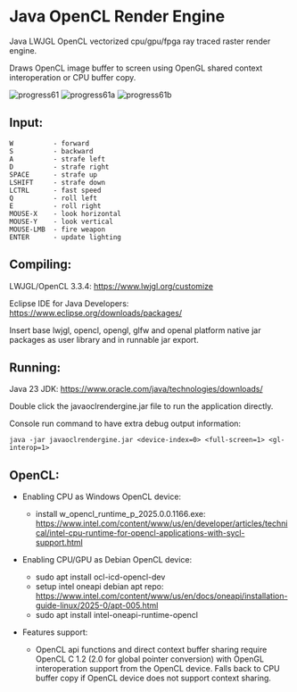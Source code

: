 # Java OpenCL Render Engine

Java LWJGL OpenCL vectorized cpu/gpu/fpga ray traced raster render engine.

Draws OpenCL image buffer to screen using OpenGL shared context interoperation or CPU buffer copy.

![progress61](https://github.com/user-attachments/assets/200a389f-66b5-455a-92be-591d69363572)
![progress61a](https://github.com/user-attachments/assets/c3e46220-b07f-4a1e-8454-349254d1c590)
![progress61b](https://github.com/user-attachments/assets/18e17ffc-4938-4cfd-a4fe-843dcf9ed1df)

Input:
----------------
```
W          - forward
S          - backward
A          - strafe left
D          - strafe right
SPACE      - strafe up
LSHIFT     - strafe down
LCTRL      - fast speed
Q          - roll left
E          - roll right
MOUSE-X    - look horizontal
MOUSE-Y    - look vertical
MOUSE-LMB  - fire weapon
ENTER      - update lighting
```

Compiling:
----------------

LWJGL/OpenCL 3.3.4: https://www.lwjgl.org/customize

Eclipse IDE for Java Developers: https://www.eclipse.org/downloads/packages/

Insert base lwjgl, opencl, opengl, glfw and openal platform native jar packages as user library and in runnable jar export.

Running:
----------------

Java 23 JDK: https://www.oracle.com/java/technologies/downloads/

Double click the javaoclrendergine.jar file to run the application directly.

Console run command to have extra debug output information:
```
java -jar javaoclrendergine.jar <device-index=0> <full-screen=1> <gl-interop=1>
```

OpenCL:
----------------
- Enabling CPU as Windows OpenCL device:
  - install w_opencl_runtime_p_2025.0.0.1166.exe: https://www.intel.com/content/www/us/en/developer/articles/technical/intel-cpu-runtime-for-opencl-applications-with-sycl-support.html

- Enabling CPU/GPU as Debian OpenCL device:
  - sudo apt install ocl-icd-opencl-dev
  - setup intel oneapi debian apt repo: https://www.intel.com/content/www/us/en/docs/oneapi/installation-guide-linux/2025-0/apt-005.html
  - sudo apt install intel-oneapi-runtime-opencl

- Features support:
  - OpenCL api functions and direct context buffer sharing require OpenCL C 1.2 (2.0 for global pointer conversion) with OpenGL interoperation support from the OpenCL device. Falls back to CPU buffer copy if OpenCL device does not support context sharing.
